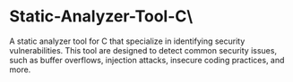 # Static-Analyzer-Tool-C\
A static analyzer tool for C that specialize in identifying security vulnerabilities.
 This tool are designed to detect common security issues, such as buffer overflows, injection attacks, insecure coding practices, and more. 
